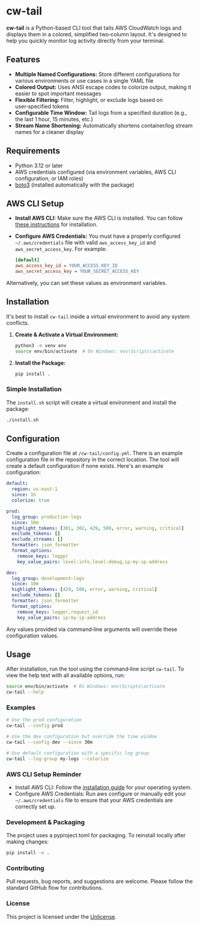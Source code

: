 # cw-tail

**cw-tail** is a Python-based CLI tool that tails AWS CloudWatch logs and displays them in a colored, simplified two‑column layout. It's designed to help you quickly monitor log activity directly from your terminal.

## Features

- **Multiple Named Configurations:** Store different configurations for various environments or use cases in a single YAML file
- **Colored Output:** Uses ANSI escape codes to colorize output, making it easier to spot important messages
- **Flexible Filtering:** Filter, highlight, or exclude logs based on user‑specified tokens
- **Configurable Time Window:** Tail logs from a specified duration (e.g., the last 1 hour, 15 minutes, etc.)
- **Stream Name Shortening:** Automatically shortens container/log stream names for a cleaner display

## Requirements

- Python 3.12 or later
- AWS credentials configured (via environment variables, AWS CLI configuration, or IAM roles)
- [boto3](https://pypi.org/project/boto3/) (installed automatically with the package)

## AWS CLI Setup

- **Install AWS CLI:** Make sure the AWS CLI is installed. You can follow [these instructions](https://docs.aws.amazon.com/cli/latest/userguide/getting-started-install.html) for installation.
- **Configure AWS Credentials:** You must have a properly configured `~/.aws/credentials` file with valid `aws_access_key_id` and `aws_secret_access_key`. For example:

  ```ini
  [default]
  aws_access_key_id = YOUR_ACCESS_KEY_ID
  aws_secret_access_key = YOUR_SECRET_ACCESS_KEY
  ```
  
Alternatively, you can set these values as environment variables.

## Installation

It's best to install `cw-tail` inside a virtual environment to avoid any system conflicts.

1. **Create & Activate a Virtual Environment:**

   ```bash
   python3 -m venv env
   source env/bin/activate  # On Windows: env\Scripts\activate
   ```

2. **Install the Package:**

   ```bash
   pip install .
   ```

### Simple Installation

The `install.sh` script will create a virtual environment and install the package:

```bash
./install.sh
```

## Configuration

Create a configuration file at `/cw-tail/config.yml`. There is an example configuration file in the repository in the correct location. The tool will create a default configuration if none exists. Here's an example configuration:

```yaml
default:
  region: us-east-1
  since: 1h
  colorize: true

prod:
  log_group: production-logs
  since: 10m
  highlight_tokens: [301, 302, 429, 500, error, warning, critical]
  exclude_tokens: []
  exclude_streams: []
  formatter: json_formatter
  format_options:
    remove_keys: logger
    key_value_pairs: level:info,level:debug,ip:my-ip-address

dev:
  log_group: development-logs
  since: 10m
  highlight_tokens: [429, 500, error, warning, critical]
  exclude_tokens: []
  formatter: json_formatter
  format_options:
    remove_keys: logger,request_id
    key_value_pairs: ip:my-ip-address
```

Any values provided via command‑line arguments will override these configuration values.

## Usage

After installation, run the tool using the command‑line script `cw-tail`. To view the help text with all available options, run:

```bash
source env/bin/activate  # On Windows: env\Scripts\activate
cw-tail --help
```

### Examples

```bash
# Use the prod configuration
cw-tail --config prod

# Use the dev configuration but override the time window
cw-tail --config dev --since 30m

# Use default configuration with a specific log group
cw-tail --log-group my-logs --colorize
```

### AWS CLI Setup Reminder

- Install AWS CLI: Follow the [installation guide](https://docs.aws.amazon.com/cli/latest/userguide/getting-started-install.html) for your operating system.
- Configure AWS Credentials: Run aws configure or manually edit your `~/.aws/credentials` file to ensure that your AWS credentials are correctly set up.

### Development & Packaging

The project uses a pyproject.toml for packaging. To reinstall locally after making changes:

```bash
pip install -e .
```

### Contributing

Pull requests, bug reports, and suggestions are welcome. Please follow the standard GitHub flow for contributions.

### License

This project is licensed under the [Unlicense](LICENSE).
